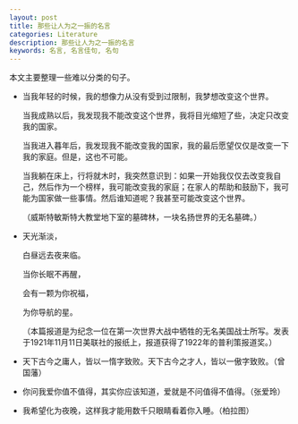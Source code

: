 ```yaml
---
layout: post
title: 那些让人为之一振的名言
categories: Literature
description: 那些让人为之一振的名言
keywords: 名言, 名言佳句, 名句
---
```


本文主要整理一些难以分类的句子。

- 当我年轻的时候，我的想像力从没有受到过限制，我梦想改变这个世界。

  当我成熟以后，我发现我不能改变这个世界，我将目光缩短了些，决定只改变我的国家。

  当我进入暮年后，我发现我不能改变我的国家，我的最后愿望仅仅是改变一下我的家庭。但是，这也不可能。

  当我躺在床上，行将就木时，我突然意识到：如果一开始我仅仅去改变我自己，然后作为一个榜样，我可能改变我的家庭；在家人的帮助和鼓励下，我可能为国家做一些事情。然后谁知道呢？我甚至可能改变这个世界。

  （威斯特敏斯特大教堂地下室的墓碑林，一块名扬世界的无名墓碑。）

- 天光渐淡，

  白昼远去夜来临。

  当你长眠不再醒，

  会有一颗为你祝福，

  为你导航的星。

  （本篇报道是为纪念一位在第一次世界大战中牺牲的无名美国战士所写。发表于1921年11月11日美联社的报纸上，报道获得了1922年的普利策报道奖。）

- 天下古今之庸人，皆以一惰字致败。天下古今之才人，皆以一傲字致败。（曾国藩）

- 你问我爱你值不值得，其实你应该知道，爱就是不问值得不值得。（张爱玲）

- 我希望化为夜晚，这样我才能用数千只眼睛看着你入睡。（柏拉图）